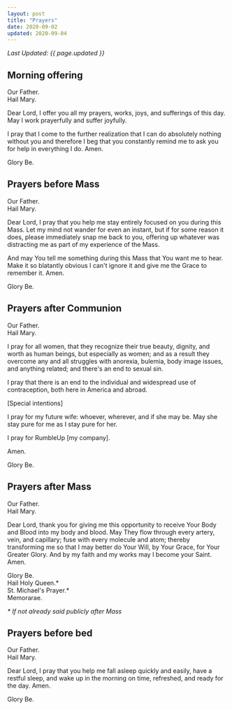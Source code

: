 ```yaml
---
layout: post
title: "Prayers"
date: 2020-09-02
updated: 2020-09-04
---
```


_Last Updated: {{ page.updated }}_

## Morning offering
Our Father.<br>
Hail Mary.<br>

Dear Lord, I offer you all my prayers, works, joys, and sufferings of this day. May I work prayerfully and suffer joyfully.

I pray that I come to the further realization that I can do absolutely nothing without you and therefore I beg that you constantly remind me to ask you for help in everything I do. Amen.

Glory Be.<br>

## Prayers before Mass
Our Father.<br>
Hail Mary.<br>

Dear Lord, I pray that you help me stay entirely focused on you during this Mass. Let my mind not wander for even an instant, but if for some reason it does, please immediately snap me back to you, offering up whatever was distracting me as part of my experience of the Mass.

And may You tell me something during this Mass that You want me to hear. Make it so blatantly obvious I can't ignore it and give me the Grace to remember it. Amen.

Glory Be.<br>

## Prayers after Communion
Our Father.<br>
Hail Mary.<br>

I pray for all women, that they recognize their true beauty, dignity, and worth as human beings, but especially as women; and as a result they overcome any and all struggles with anorexia, bulemia, body image issues, and anything related; and there's an end to sexual sin.

I pray that there is an end to the individual and widespread use of contraception, both here in America and abroad.

[Special intentions]

I pray for my future wife: whoever, wherever, and if she may be. May she stay pure for me as I stay pure for her.

I pray for RumbleUp [my company].

Amen.

Glory Be.<br>

## Prayers after Mass
Our Father.<br>
Hail Mary.<br>

Dear Lord, thank you for giving me this opportunity to receive Your Body and Blood into my body and blood. May They flow through every artery, vein, and capillary; fuse with every molecule and atom; thereby transforming me so that I may better do Your Will, by Your Grace, for Your Greater Glory. And by my faith and my works may I become your Saint. Amen.<br>

Glory Be.<br>
Hail Holy Queen.\*<br>
St. Michael's Prayer.\*<br>
Memorarae.

_* If not already said publicly after Mass_

## Prayers before bed
Our Father.<br>
Hail Mary.<br>

Dear Lord, I pray that you help me fall asleep quickly and easily, have a restful sleep, and wake up in the morning on time, refreshed, and ready for the day. Amen.

Glory Be.<br>
